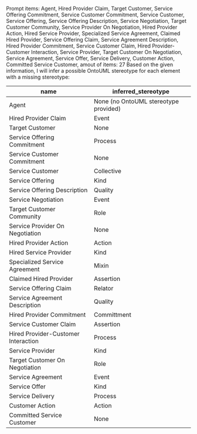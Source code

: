 Prompt items: 
Agent, Hired Provider Claim, Target Customer, Service Offering Commitment, Service Customer Commitment, Service Customer, Service Offering, Service Offering Description, Service Negotiation, Target Customer Community, Service Provider On Negotiation, Hired Provider Action, Hired Service Provider, Specialized Service Agreement, Claimed Hired Provider, Service Offering Claim, Service Agreement Description, Hired Provider Commitment, Service Customer Claim, Hired Provider-Customer Interaction, Service Provider, Target Customer On Negotiation, Service Agreement, Service Offer, Service Delivery, Customer Action, Committed Service Customer, 
amout of items: 27
 Based on the given information, I will infer a possible OntoUML stereotype for each element with a missing stereotype:

| name                     | inferred_stereotype       |
|--------------------------|---------------------------|
| Agent                    | None (no OntoUML stereotype provided) |
| Hired Provider Claim     | Event                |
| Target Customer          | None                        |
| Service Offering Commitment | Process     |
| Service Customer Commitment  | None      |
| Service Customer         | Collective              |
| Service Offering         | Kind             |
| Service Offering Description  | Quality   |
| Service Negotiation       | Event            |
| Target Customer Community| Role          |
| Service Provider On Negotiation     | None                |
| Hired Provider Action        | Action          |
| Hired Service Provider      | Kind             |
| Specialized Service Agreement  | Mixin  |
| Claimed Hired Provider     | Assertion  |
| Service Offering Claim     | Relator     |
| Service Agreement Description    | Quality   |
| Hired Provider Commitment    | Committment       |
| Service Customer Claim      | Assertion             |
| Hired Provider-Customer Interaction| Process     |
| Service Provider          | Kind            |
| Target Customer On Negotiation      | Role          |
| Service Agreement         | Event             |
| Service Offer             | Kind                |
| Service Delivery         | Process            |
| Customer Action           | Action            |
| Committed Service Customer  | None                |
